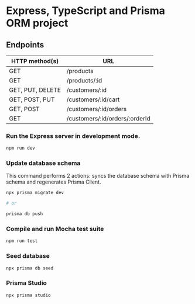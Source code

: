# Express, TypeScript and Prisma ORM project

## Endpoints
| HTTP method(s) | URL
|---|---|
GET | /products
GET | /products/:id
GET, PUT, DELETE | /customers/:id
GET, POST, PUT | /customers/:id/cart
GET, POST | /customers/:id/orders
GET | /customers/:id/orders/:orderId


### Run the Express server in development mode.
```sh
npm run dev
```

### Update database schema 
This command performs 2 actions: syncs the database schema with Prisma schema and regenerates Prisma Client.
```sh
npx prisma migrate dev

# or

prisma db push
```

### Compile and run Mocha test suite
```sh
npm run test
```

### Seed database
```sh
npx prisma db seed
```

### Prisma Studio
```sh
npx prisma studio
```